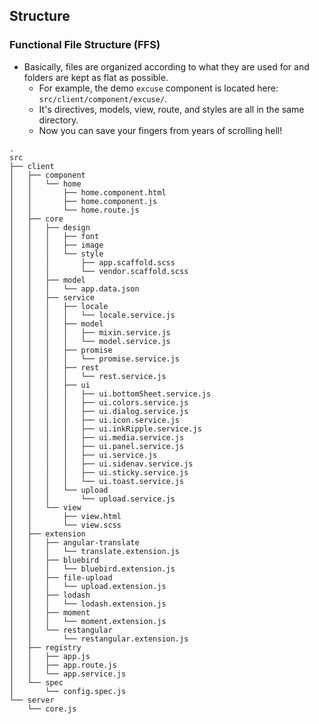 ## Structure

### Functional File Structure (FFS)
- Basically, files are organized according to what they are used for and folders are kept as flat as possible.
	- For example, the demo `excuse` component is located here: `src/client/component/excuse/`.
	- It's directives, models, view, route, and styles are all in the same directory.
	- Now you can save your fingers from years of scrolling hell!

```
.
src
├── client
│   ├── component
│   │   └── home
│   │       ├── home.component.html
│   │       ├── home.component.js
│   │       └── home.route.js
│   ├── core
│   │   ├── design
│   │   │   ├── font
│   │   │   ├── image
│   │   │   └── style
│   │   │       ├── app.scaffold.scss
│   │   │       └── vendor.scaffold.scss
│   │   ├── model
│   │   │   └── app.data.json
│   │   ├── service
│   │   │   ├── locale
│   │   │   │   └── locale.service.js
│   │   │   ├── model
│   │   │   │   ├── mixin.service.js
│   │   │   │   └── model.service.js
│   │   │   ├── promise
│   │   │   │   └── promise.service.js
│   │   │   ├── rest
│   │   │   │   └── rest.service.js
│   │   │   ├── ui
│   │   │   │   ├── ui.bottomSheet.service.js
│   │   │   │   ├── ui.colors.service.js
│   │   │   │   ├── ui.dialog.service.js
│   │   │   │   ├── ui.icon.service.js
│   │   │   │   ├── ui.inkRipple.service.js
│   │   │   │   ├── ui.media.service.js
│   │   │   │   ├── ui.panel.service.js
│   │   │   │   ├── ui.service.js
│   │   │   │   ├── ui.sidenav.service.js
│   │   │   │   ├── ui.sticky.service.js
│   │   │   │   └── ui.toast.service.js
│   │   │   └── upload
│   │   │       └── upload.service.js
│   │   └── view
│   │       ├── view.html
│   │       └── view.scss
│   ├── extension
│   │   ├── angular-translate
│   │   │   └── translate.extension.js
│   │   ├── bluebird
│   │   │   └── bluebird.extension.js
│   │   ├── file-upload
│   │   │   └── upload.extension.js
│   │   ├── lodash
│   │   │   └── lodash.extension.js
│   │   ├── moment
│   │   │   └── moment.extension.js
│   │   └── restangular
│   │       └── restangular.extension.js
│   ├── registry
│   │   ├── app.js
│   │   ├── app.route.js
│   │   └── app.service.js
│   └── spec
│       └── config.spec.js
└── server
    └── core.js

```
